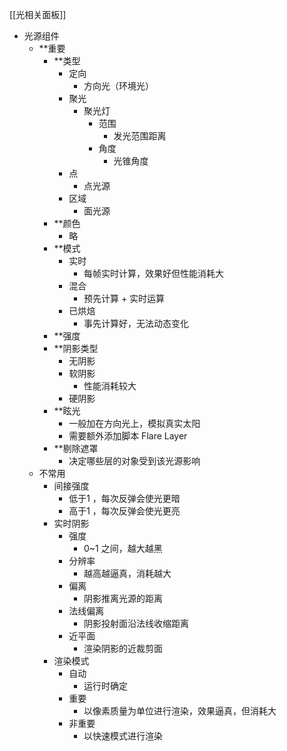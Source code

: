 
[[光相关面板]]

- 光源组件
	- **重要
		- **类型
			- 定向
				- 方向光（环境光）
			- 聚光
				- 聚光灯
					- 范围
						- 发光范围距离
					- 角度
						- 光锥角度
			- 点
				- 点光源
			- 区域
				- 面光源
		- **颜色
			- 略
		- **模式
			- 实时
				- 每帧实时计算，效果好但性能消耗大
			- 混合
				- 预先计算 + 实时运算
			- 已烘焙
				- 事先计算好，无法动态变化
		- **强度
		- **阴影类型
			- 无阴影
			- 软阴影
				- 性能消耗较大
			- 硬阴影
		- **眩光
			- 一般加在方向光上，模拟真实太阳
			- 需要额外添加脚本 Flare Layer
		- **剔除遮罩
			- 决定哪些层的对象受到该光源影响
	- 不常用
		- 间接强度
			- 低于1 ，每次反弹会使光更暗
			- 高于1 ，每次反弹会使光更亮
		- 实时阴影
			- 强度
				- 0~1 之间，越大越黑
			- 分辨率
				- 越高越逼真，消耗越大
			- 偏离
				- 阴影推离光源的距离
			- 法线偏离
				- 阴影投射面沿法线收缩距离
			- 近平面
				- 渲染阴影的近裁剪面
		- 渲染模式
			- 自动
				- 运行时确定
			- 重要
				- 以像素质量为单位进行渲染，效果逼真，但消耗大
			- 非重要
				- 以快速模式进行渲染